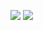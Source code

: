 ![](https://raw.githubusercontent.com/ysamano/TidyTuesday/master/2021/week_03/TATE1.png)
![](https://raw.githubusercontent.com/ysamano/TidyTuesday/master/2021/week_03/TATE2.png)